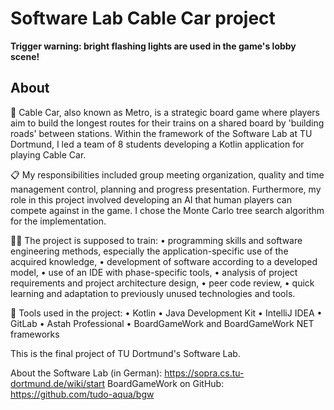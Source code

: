 # Software Lab Cable Car project

**Trigger warning: bright flashing lights are used in the game's lobby scene!**

## About

🚗 Cable Car, also known as Metro, is a strategic board game where players aim to build the longest routes for their trains on a shared board by 'building roads' between stations. Within the framework of the Software Lab at TU Dortmund, I led a team of 8 students developing a Kotlin application for playing Cable Car.

📋 My responsibilities included group meeting organization, quality and time management control, planning and progress presentation. Furthermore, my role in this project involved developing an AI that human players can compete against in the game. I chose the Monte Carlo tree search algorithm for the implementation.

🏋️‍♀️ The project is supposed to train:
• programming skills and software engineering methods, especially the application-specific use of the acquired knowledge,
• development of software according to a developed model,
• use of an IDE with phase-specific tools,
• analysis of project requirements and project architecture design,
• peer code review,
• quick learning and adaptation to previously unused technologies and tools.

🔧 Tools used in the project:
• Kotlin
• Java Development Kit
• IntelliJ IDEA
• GitLab
• Astah Professional
• BoardGameWork and BoardGameWork NET frameworks

This is the final project of TU Dortmund's Software Lab.

About the Software Lab (in German): https://sopra.cs.tu-dortmund.de/wiki/start
BoardGameWork on GitHub: https://github.com/tudo-aqua/bgw

